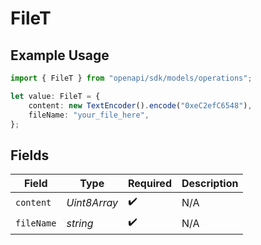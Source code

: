 # FileT

## Example Usage

```typescript
import { FileT } from "openapi/sdk/models/operations";

let value: FileT = {
    content: new TextEncoder().encode("0xeC2efC6548"),
    fileName: "your_file_here",
};
```

## Fields

| Field              | Type               | Required           | Description        |
| ------------------ | ------------------ | ------------------ | ------------------ |
| `content`          | *Uint8Array*       | :heavy_check_mark: | N/A                |
| `fileName`         | *string*           | :heavy_check_mark: | N/A                |